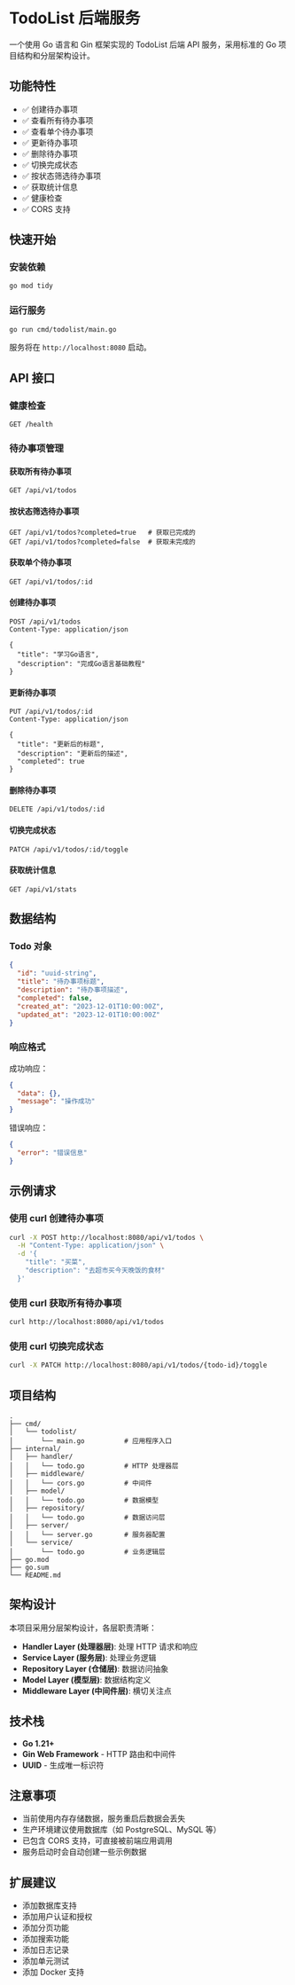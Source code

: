 # TodoList 后端服务

一个使用 Go 语言和 Gin 框架实现的 TodoList 后端 API 服务，采用标准的 Go 项目结构和分层架构设计。

## 功能特性

- ✅ 创建待办事项
- ✅ 查看所有待办事项
- ✅ 查看单个待办事项
- ✅ 更新待办事项
- ✅ 删除待办事项
- ✅ 切换完成状态
- ✅ 按状态筛选待办事项
- ✅ 获取统计信息
- ✅ 健康检查
- ✅ CORS 支持

## 快速开始

### 安装依赖

```bash
go mod tidy
```

### 运行服务

```bash
go run cmd/todolist/main.go
```

服务将在 `http://localhost:8080` 启动。

## API 接口

### 健康检查

```
GET /health
```

### 待办事项管理

#### 获取所有待办事项

```
GET /api/v1/todos
```

#### 按状态筛选待办事项

```
GET /api/v1/todos?completed=true   # 获取已完成的
GET /api/v1/todos?completed=false  # 获取未完成的
```

#### 获取单个待办事项

```
GET /api/v1/todos/:id
```

#### 创建待办事项

```
POST /api/v1/todos
Content-Type: application/json

{
  "title": "学习Go语言",
  "description": "完成Go语言基础教程"
}
```

#### 更新待办事项

```
PUT /api/v1/todos/:id
Content-Type: application/json

{
  "title": "更新后的标题",
  "description": "更新后的描述",
  "completed": true
}
```

#### 删除待办事项

```
DELETE /api/v1/todos/:id
```

#### 切换完成状态

```
PATCH /api/v1/todos/:id/toggle
```

#### 获取统计信息

```
GET /api/v1/stats
```

## 数据结构

### Todo 对象

```json
{
  "id": "uuid-string",
  "title": "待办事项标题",
  "description": "待办事项描述",
  "completed": false,
  "created_at": "2023-12-01T10:00:00Z",
  "updated_at": "2023-12-01T10:00:00Z"
}
```

### 响应格式

成功响应：
```json
{
  "data": {},
  "message": "操作成功"
}
```

错误响应：
```json
{
  "error": "错误信息"
}
```

## 示例请求

### 使用 curl 创建待办事项

```bash
curl -X POST http://localhost:8080/api/v1/todos \
  -H "Content-Type: application/json" \
  -d '{
    "title": "买菜",
    "description": "去超市买今天晚饭的食材"
  }'
```

### 使用 curl 获取所有待办事项

```bash
curl http://localhost:8080/api/v1/todos
```

### 使用 curl 切换完成状态

```bash
curl -X PATCH http://localhost:8080/api/v1/todos/{todo-id}/toggle
```

## 项目结构

```
.
├── cmd/
│   └── todolist/
│       └── main.go          # 应用程序入口
├── internal/
│   ├── handler/
│   │   └── todo.go          # HTTP 处理器层
│   ├── middleware/
│   │   └── cors.go          # 中间件
│   ├── model/
│   │   └── todo.go          # 数据模型
│   ├── repository/
│   │   └── todo.go          # 数据访问层
│   ├── server/
│   │   └── server.go        # 服务器配置
│   └── service/
│       └── todo.go          # 业务逻辑层
├── go.mod
├── go.sum
└── README.md
```

## 架构设计

本项目采用分层架构设计，各层职责清晰：

- **Handler Layer (处理器层)**: 处理 HTTP 请求和响应
- **Service Layer (服务层)**: 处理业务逻辑
- **Repository Layer (仓储层)**: 数据访问抽象
- **Model Layer (模型层)**: 数据结构定义
- **Middleware Layer (中间件层)**: 横切关注点

## 技术栈

- **Go 1.21+**
- **Gin Web Framework** - HTTP 路由和中间件
- **UUID** - 生成唯一标识符

## 注意事项

- 当前使用内存存储数据，服务重启后数据会丢失
- 生产环境建议使用数据库（如 PostgreSQL、MySQL 等）
- 已包含 CORS 支持，可直接被前端应用调用
- 服务启动时会自动创建一些示例数据

## 扩展建议

- 添加数据库支持
- 添加用户认证和授权
- 添加分页功能
- 添加搜索功能
- 添加日志记录
- 添加单元测试
- 添加 Docker 支持